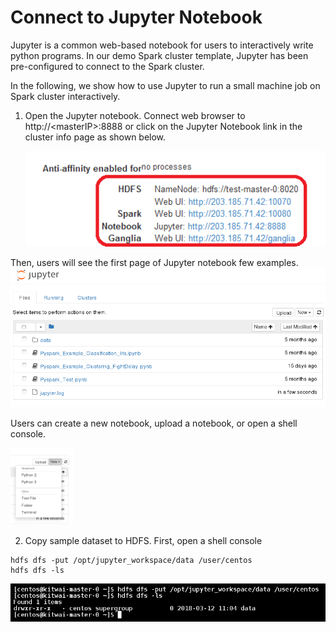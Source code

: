 # Connect to Jupyter Notebook

Jupyter is a common web-based notebook for users to interactively write python programs. In our demo Spark cluster template, Jupyter has been pre-configured to connect to the Spark cluster.

In the following, we show how to use Jupyter to run a small machine job on Spark cluster interactively.

1. Open the Jupyter notebook. Connect web browser to  http://&lt;masterIP&gt;:8888 or click on the Jupyter Notebook link in the cluster info page as shown below.

   <img src="general_info.png" width="600">


Then, users will see the first page of Jupyter notebook few examples.
![](jupyter_front.png)

Users can create a new notebook, upload a notebook, or open a shell console.

<img src="jupyter_new_notebook.png" width="100">

2. Copy sample dataset to HDFS. First, open a shell console

```shell
hdfs dfs -put /opt/jupyter_workspace/data /user/centos
hdfs dfs -ls
```
   <img src="hdfs_copy_in.png" width="600">



   ​
